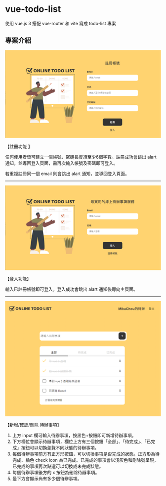 # vue-todo-list

使用 vue.js 3 搭配 vue-router 和 vite 寫成 todo-list 專案

## 專案介紹

![signup picture](/public/signup%20page.png)

【註冊功能 】

任何使用者皆可建立一個帳號，密碼長度須至少6個字數。註冊成功會跳出 alart 通知，並導回登入頁面，需再次輸入帳號及密碼即可登入。

若重複註冊同一個 email 則會跳出 alart 通知，並導回登入頁面。

---

![login picture](/public/login%20page.png)

【登入功能】

輸入已註冊帳號即可登入。登入成功會跳出 alart 通知後導向主頁面。

---

![todo picture](/public/todo%20page.png)

【新增/確認/刪除 待辦事項】

1. 上方 input 欄可輸入待辦事項，按黑色+按鈕即可新增待辦事項。
2. 下方欄位會顯示待辦事項，欄位上方有三個按鈕「全部」、「待完成」、「已完成」按鈕可以切換瀏覽不同狀態的待辦事項。
3. 每個待辦事項前方有正方形按鈕，可以切換事項是否完成的狀態。正方形為待完成、橘色 check icon 為已完成。已完成的事項會以淺灰色和刪除號呈現，已完成的事項再次點選可以切換成未完成狀態。
4. 每個待辦事項後方的 x 按鈕為刪除待辦事項。
5. 最下方會顯示尚有多少個待辦事項。
